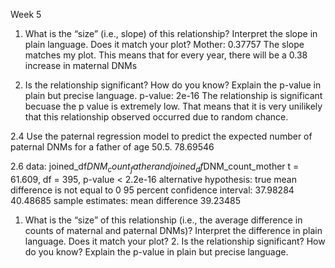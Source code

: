 Week 5
1. What is the “size” (i.e., slope) of this relationship? Interpret the slope in plain language. Does it match your plot? 
Mother: 0.37757 
The slope matches my plot. This means that for every year, there will be a 0.38 increase in maternal DNMs 

2. Is the relationship significant? How do you know? Explain the p-value in plain but precise language.
p-value: 2e-16 
The relationship is significant becuase the p value is extremely low. That means that it is very  unilikely that this relationship observed occurred due to random chance. 

2.4 Use the paternal regression model to predict the expected number of paternal DNMs for a father of age 50.5. 
78.69546 

2.6
data:  joined_df$DNM_count_father and joined_df$DNM_count_mother
t = 61.609, df = 395, p-value < 2.2e-16
alternative hypothesis: true mean difference is not equal to 0
95 percent confidence interval:
 37.98284 40.48685
sample estimates:
mean difference 
       39.23485 
1. What is the “size” of this relationship (i.e., the average difference in counts of maternal and paternal DNMs)? Interpret the difference in plain language. Does it match your plot? 2. Is the relationship significant? How do you know? Explain the p-value in plain but precise language.
